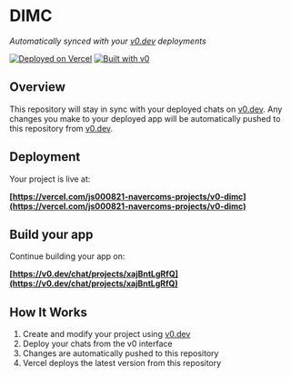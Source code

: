# DIMC

*Automatically synced with your [v0.dev](https://v0.dev) deployments*

[![Deployed on Vercel](https://img.shields.io/badge/Deployed%20on-Vercel-black?style=for-the-badge&logo=vercel)](https://vercel.com/js000821-navercoms-projects/v0-dimc)
[![Built with v0](https://img.shields.io/badge/Built%20with-v0.dev-black?style=for-the-badge)](https://v0.dev/chat/projects/xajBntLgRfQ)

## Overview

This repository will stay in sync with your deployed chats on [v0.dev](https://v0.dev).
Any changes you make to your deployed app will be automatically pushed to this repository from [v0.dev](https://v0.dev).

## Deployment

Your project is live at:

**[https://vercel.com/js000821-navercoms-projects/v0-dimc](https://vercel.com/js000821-navercoms-projects/v0-dimc)**

## Build your app

Continue building your app on:

**[https://v0.dev/chat/projects/xajBntLgRfQ](https://v0.dev/chat/projects/xajBntLgRfQ)**

## How It Works

1. Create and modify your project using [v0.dev](https://v0.dev)
2. Deploy your chats from the v0 interface
3. Changes are automatically pushed to this repository
4. Vercel deploys the latest version from this repository